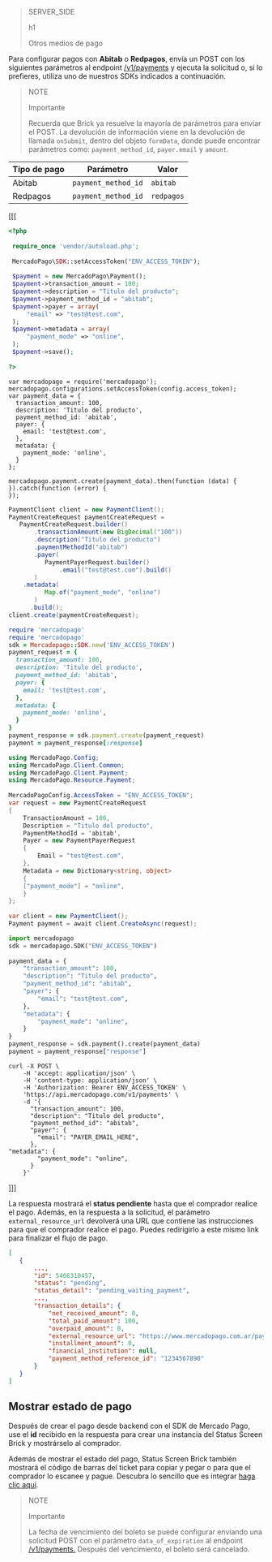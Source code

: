 > SERVER_SIDE
>
> h1
>
> Otros medios de pago

Para configurar pagos con **Abitab** o **Redpagos**, envía un POST con los siguientes parámetros al endpoint [/v1/payments](/developers/es/reference/payments/_payments/post) y ejecuta la solicitud o, si lo prefieres, utiliza uno de nuestros SDKs indicados a continuación.

> NOTE
>
> Importante
>
> Recuerda que Brick ya resuelve la mayoría de parámetros para enviar el POST. La devolución de información viene en la devolución de llamada `onSubmit`, dentro del objeto `formData`, donde puede encontrar parámetros como: `payment_method_id`, `payer.email` y `amount`.

| Tipo de pago  | Parámetro  | Valor  |
| --- | --- | --- |
| Abitab  | `payment_method_id`  | `abitab`  |
| Redpagos  | `payment_method_id`  | `redpagos`  |

[[[
```php
<?php
 
 require_once 'vendor/autoload.php';
 
 MercadoPago\SDK::setAccessToken("ENV_ACCESS_TOKEN");
 
 $payment = new MercadoPago\Payment();
 $payment->transaction_amount = 100;
 $payment->description = "Titulo del producto";
 $payment->payment_method_id = "abitab";
 $payment->payer = array(
     "email" => "test@test.com",
 );
 $payment->metadata = array(
     "payment_mode" => "online",
 );
 $payment->save();
 
?>
```
```node
var mercadopago = require('mercadopago');
mercadopago.configurations.setAccessToken(config.access_token);
var payment_data = {
  transaction_amount: 100,
  description: 'Titulo del producto',
  payment_method_id: 'abitab',
  payer: {
    email: 'test@test.com',
  },
  metadata: {
    payment_mode: 'online',
  }
};
 
mercadopago.payment.create(payment_data).then(function (data) {
}).catch(function (error) {
});
```
```java
PaymentClient client = new PaymentClient();
PaymentCreateRequest paymentCreateRequest =
   PaymentCreateRequest.builder()
       .transactionAmount(new BigDecimal("100"))
       .description("Titulo del producto")
       .paymentMethodId("abitab")
       .payer(
          PaymentPayerRequest.builder()
              .email("test@test.com").build()
       )
	.metadata(
          Map.of("payment_mode", "online")
       )
      .build();
client.create(paymentCreateRequest);
```
```ruby
require 'mercadopago'
require 'mercadopago'
sdk = Mercadopago::SDK.new('ENV_ACCESS_TOKEN')
payment_request = {
  transaction_amount: 100,
  description: 'Titulo del producto',
  payment_method_id: 'abitab',
  payer: {
    email: 'test@test.com',
  },
  metadata: {
    payment_mode: 'online',
  }
}
payment_response = sdk.payment.create(payment_request)
payment = payment_response[:response]
```
```csharp
using MercadoPago.Config;
using MercadoPago.Client.Common;
using MercadoPago.Client.Payment;
using MercadoPago.Resource.Payment;
 
MercadoPagoConfig.AccessToken = "ENV_ACCESS_TOKEN";
var request = new PaymentCreateRequest
{
    TransactionAmount = 100,
    Description = "Titulo del producto",
    PaymentMethodId = 'abitab',
    Payer = new PaymentPayerRequest
    {
        Email = "test@test.com",
    },
    Metadata = new Dictionary<string, object>
    {
	["payment_mode"] = "online",
    }
};
 
var client = new PaymentClient();
Payment payment = await client.CreateAsync(request);
```
```python
import mercadopago
sdk = mercadopago.SDK("ENV_ACCESS_TOKEN")
 
payment_data = {
    "transaction_amount": 100,
    "description": "Titulo del producto",
    "payment_method_id": "abitab",
    "payer": {
        "email": "test@test.com",
    },
    "metadata": {
        "payment_mode": "online",
    }
}
payment_response = sdk.payment().create(payment_data)
payment = payment_response["response"]
```
```curl
curl -X POST \
    -H 'accept: application/json' \
    -H 'content-type: application/json' \
    -H 'Authorization: Bearer ENV_ACCESS_TOKEN' \
    'https://api.mercadopago.com/v1/payments' \
    -d '{
      "transaction_amount": 100,
      "description": "Titulo del producto",
      "payment_method_id": "abitab",
      "payer": {
        "email": "PAYER_EMAIL_HERE",
      },
"metadata": {
        "payment_mode": "online",
      }
    }'
```
]]]

La respuesta mostrará el **status pendiente** hasta que el comprador realice el pago. Además, en la respuesta a la solicitud, el parámetro `external_resource_url` devolverá una URL que contiene las instrucciones para que el comprador realice el pago. Puedes redirigirlo a este mismo link para finalizar el flujo de pago.

```json
[
   {
       ...,
       "id": 5466310457,
       "status": "pending",
       "status_detail": "pending_waiting_payment",
       ...,
       "transaction_details": {
           "net_received_amount": 0,
           "total_paid_amount": 100,
           "overpaid_amount": 0,
           "external_resource_url": "https://www.mercadopago.com.ar/payments/123456/ticket?caller_id=123456&payment_method_id=abitab&payment_id=123456&payment_method_reference_id=123456",
           "installment_amount": 0,
           "financial_institution": null,
           "payment_method_reference_id": "1234567890"
       }
   }
]
```

## Mostrar estado de pago

Después de crear el pago desde backend con el SDK de Mercado Pago, use el **id** recibido en la respuesta para crear una instancia del Status Screen Brick y mostrárselo al comprador.

Además de mostrar el estado del pago, Status Screen Brick también mostrará el código de barras del ticket para copiar y pegar o para que el comprador lo escanee y pague. Descubra lo sencillo que es integrar [haga clic aquí](/developers/es/docs/checkout-bricks/status-screen-brick/default-rendering).

> NOTE
>
> Importante
>
> La fecha de vencimiento del boleto se puede configurar enviando una solicitud POST con el parámetro `data_of_expiration` al endpoint [/v1/payments.](/developers/es/reference/payments/_payments/post) Después del vencimiento, el boleto será cancelado.